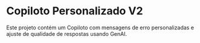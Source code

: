 # Copiloto Personalizado V2

Este projeto contém um Copiloto com mensagens de erro personalizadas e ajuste de qualidade de respostas usando GenAI.